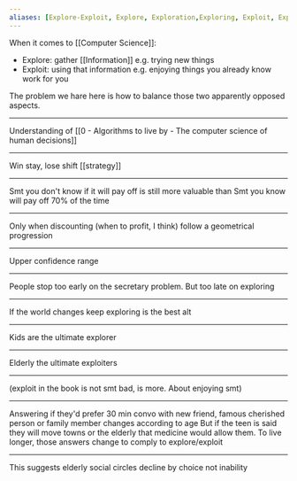 ```yaml
---
aliases: [Explore-Exploit, Explore, Exploration,Exploring, Exploit, Exploitation, Exploiting]
---
```


When it comes to [[Computer Science]]:

- Explore: gather [[Information]] e.g. trying new things
- Exploit: using that information e.g. enjoying things you already know work for you

The problem we hare here is how to balance those two apparently opposed aspects.

---

Understanding of [[0 - Algorithms to live by - The computer science of human decisions]]
  
---  
  
Win stay, lose shift [[strategy]]  
  
---  
  
Smt you don't know if it will pay off is still more valuable than Smt you know will pay off 70% of the time  
  
---  
  
Only when discounting (when to profit, I think) follow a geometrical progression  
  
---  
  
Upper confidence range  
  
---  
  
People stop too early on the secretary problem. But too late on exploring  
  
---  
  
If the world changes keep exploring is the best alt  
  
---  
  
Kids are the ultimate explorer  
  
---  
  
Elderly the ultimate exploiters  
  
---  
  
(exploit in the book is not smt bad, is more. About enjoying smt)  
  
---  
  
Answering if they'd prefer 30 min convo with new friend, famous cherished person or family member changes according to age But if the teen is said they will move towns or the elderly that medicine would allow them. To live longer, those answers change to comply to explore/exploit  
  
---  
  
This suggests elderly social circles decline by choice not inability  